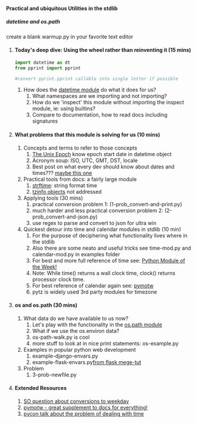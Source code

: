 

#### Practical and ubiquitous Utilities in the stdlib    

##### datetime and os.path    

create a blank warmup.py in your favorite text editor    


1. #### Today's deep dive: Using the wheel rather than reinventing it (15 mins)
    

    ```python
    import datetime as dt
    from pprint import pprint

    #convert pprint.pprint callable into single letter if possible
    ```

    1. How does the [datetime module](https://docs.python.org/2/library/datetime.html?highlight=datetime#datetime.datetime) do what it does for us?
        1. What namespaces are we importing and not importing?
        2. How do we 'inspect' this module without importing the inspect module, ie: using builtins?
        3. Compare to documentation, how to read docs including signatures
    
2. #### What problems that this module is solving for us (10 mins)
    1. Concepts and terms to refer to those concepts   
        1. [The Unix Epoch](https://en.wikipedia.org/wiki/Unix_time) know epoch start date in datetime object
        2. Acronym soup: ISO, UTC, GMT, DST, locale
        3. Best post on what every dev should know about dates and times??? [maybe this one](http://blogs.windwardreports.com/davidt/2009/11/what-every-developer-should-know-about-time.html)
    2. Practical tools from docs: a fairly large module        
        1. [strftime](https://docs.python.org/2/library/datetime.html?highlight=datetime#strftime-and-strptime-behavior): string format time    
        2. [tzinfo objects](https://docs.python.org/2/library/datetime.html?highlight=datetime#tzinfo-objects) not addressed
    3. Applying tools (30 mins)
        1. practical conversion problem 1: (1-prob_convert-and-print.py)
        2. much harder and less practical conversion problem 2: (2-prob_convert-and-json.py)    
        3. use regex to parse and convert to json for ultra win    
    4. Quickest detour into time and calendar modules in stdlib (10 min)    
        1. For the purpose of deciphering what functionality lives where in the stdlib    
        2. Also there are some neato and useful tricks see time-mod.py and calendar-mod.py in examples folder    
        3. For best and more full reference of time see: [Python Module of the Week!](http://pymotw.com/2/time/index.html#module-time)    
        4. Note: While time() returns a wall clock time, clock() returns processor clock time.    
        5. For best reference of calendar again see: [pymotw](http://pymotw.com/2/calendar/index.html#module-calendar)    
        6. pytz is widely used 3rd party modules for timezone    

3. #### os and os.path (30 mins)    
    1. What data do we have available to us now?      
        1. Let's play with the functionality in the [os.path module](https://docs.python.org/2/library/os.path.html?highlight=os.path#module-os.path)    
        2. What if we use the os.environ data?    
        3. os-path-walk.py is cool    
        4. more stuff to look at in nice print statements: os-example.py    
    2. Examples in popular python web development     
        1. example-django-envars.py    
        2. example-flask-envars.py[from flask mege-tut](http://blog.miguelgrinberg.com/post/the-flask-mega-tutorial-part-v-user-logins)    
    3. Problem    
        1. 3-prob-newfile.py    


4. #### Extended Resources
    1. [SO question about conversions to weekday](http://stackoverflow.com/questions/9847213/which-day-of-week-given-a-date-python)    
    2. [pymotw - great supplement to docs for everything!](http://pymotw.com/2/contents.html)    
    3. [pycon talk about the problem of dealing with time](http://pyvideo.org/video/1765/blame-it-on-caesar-what-you-need-to-know-about-d)
